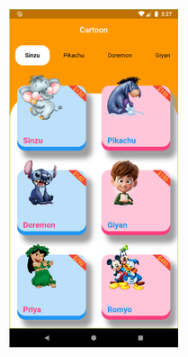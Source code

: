  <img src="https://raw.githubusercontent.com/j-j-gajjar/GridView_Demo_With_UI/master/ScreenShot/Screenshot_1595239077.png" alt="HomeScreen" height="600"> 

